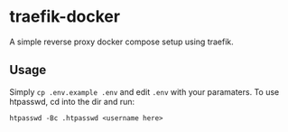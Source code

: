 # traefik-docker
A simple reverse proxy docker compose setup using traefik.

## Usage
Simply `cp .env.example .env` and edit `.env` with your paramaters.
To use htpasswd, cd into the dir and run:
```
htpasswd -Bc .htpasswd <username here>
```

